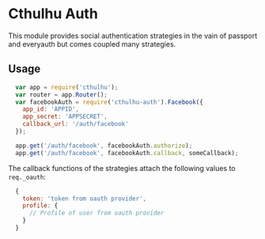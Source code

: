 # Cthulhu Auth

This module provides social authentication strategies in the vain of passport
and everyauth but comes coupled many strategies.

## Usage

  ```js
    var app = require('cthulhu');
    var router = app.Router();
    var facebookAuth = require('cthulhu-auth').Facebook({
      app_id: 'APPID',
      app_secret: 'APPSECRET',
      callback_url: '/auth/facebook'
    });

    app.get('/auth/facebook', facebookAuth.authorize);
    app.get('/auth/facebook', facebookAuth.callback, someCallback);
  ```

  The callback functions of the strategies attach the following values to `req._oauth`:

  ```js
    {
      token: 'token from oauth provider',
      profile: {
        // Profile of user from oauth provider
      }
    }
  ```
